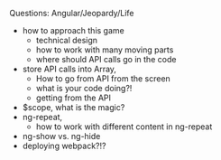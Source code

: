 Questions: Angular/Jeopardy/Life

- how to approach this game
    - technical design
    - how to work with many moving parts
    - where should API calls go in the code
- store API calls into Array, 
    - How to go from API from the screen 
    - what is your code doing?!
    - getting from the API  
- $scope, what is the magic?
- ng-repeat,
    - how to work with different content in ng-repeat
- ng-show vs. ng-hide
- deploying webpack?!?
